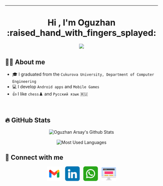 ___

<h1 align="center">Hi , I'm Oguzhan :raised_hand_with_fingers_splayed:</h1>
<p align="center">
  <a href="http://oguzhanarsay.com.tr/"><img src="https://readme-typing-svg.herokuapp.com?font=Hobo+Sans&duration=4000&pause=100&lines=Software+Developer;Android development & Game development;&center=true&width=500&height=50&color=ff006b&weight=200&size=22"></a>
</p>

## :raising_hand_man:  About me

- :mortar_board: I graduated from the `Cukurova University, Department of Computer Engineering`
- :computer: I develop `Android apps` and `Mobile Games`
- :thumbsup: I like `chess`:chess_pawn: and `Русский язык` :ru:

<br>
 
## 🔥 GitHub Stats

<p align="center">
	<img alt="Oguzhan Arsay's Github Stats" src="https://github-readme-stats.vercel.app/api?username=oarsay&theme=radical" height="192px"/>
	<br><br>
	<img alt="Most Used Languages" src="https://github-readme-stats.vercel.app/api/top-langs/?username=oarsay&theme=radical&layout=compact" height="192px"/>
</p>

## :speech_balloon: Connect with me

<p align="center">
  <a href="mailto:oguzhan.arsay@gmail.com" target=”_blank”><img src="https://github.com/oarsay/oarsay/blob/main/images/gmail.png" width="48px"></a> &nbsp
  <a href="https://www.linkedin.com/in/oarsay/" target=”_blank”><img src="https://github.com/oarsay/oarsay/blob/main/images/linkedin.png" width="48px"></a> &nbsp
  <a href="https://wa.me/905327118280" target="_blank"><img src="https://github.com/oarsay/oarsay/blob/main/images/whatsapp.png" width="48px"></a> &nbsp
  <a href="http://oguzhanarsay.com.tr/" target="_blank"><img src="https://github.com/oarsay/oarsay/blob/main/images/website.png" width="48px"></a>
</p>
